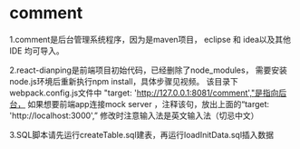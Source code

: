 # comment

1.comment是后台管理系统程序，因为是maven项目，
	eclipse 和 idea以及其他IDE 均可导入。
	
2.react-dianping是前端项目初始代码，已经删除了node_modules，
	需要安装node.js环境后重新执行npm install，具体步骤见视频。
	该目录下webpack.config.js文件中 "target: 'http://127.0.0.1:8081/comment',"是指向后台，
	如果想要前端app连接mock server ，注释该句，放出上面的“target: 'http://localhost:3000',”
	修改时注意输入法是英文输入法（切忌中文）
	
3.SQL脚本请先运行createTable.sql建表，再运行loadInitData.sql插入数据
